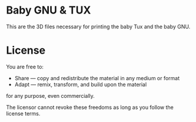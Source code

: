 # Baby GNU & TUX

This are the 3D files necessary for printing the baby Tux and the baby GNU.

# License

You are free to:

* Share — copy and redistribute the material in any medium or format
* Adapt — remix, transform, and build upon the material

for any purpose, even commercially.

The licensor cannot revoke these freedoms as long as you follow the license
terms.
